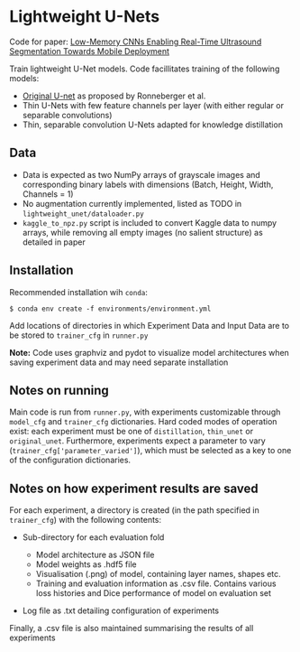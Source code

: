 # Lightweight U-Nets

Code for paper: [Low-Memory CNNs Enabling Real-Time Ultrasound Segmentation Towards Mobile Deployment](https://ieeexplore.ieee.org/document/8999615)

Train lightweight U-Net models. Code facillitates training of the following models: 

  - [Original U-net](https://arxiv.org/abs/1505.04597) as proposed by Ronneberger et al.
  - Thin U-Nets with few feature channels per layer (with either regular or separable convolutions)
  - Thin, separable convolution U-Nets adapted for knowledge distillation

## Data

  - Data is expected as two NumPy arrays of grayscale images and corresponding binary labels with dimensions (Batch, Height, Width, Channels = 1)
  - No augmentation currently implemented, listed as TODO in ```lightweight_unet/dataloader.py```
  - ```kaggle_to_npz.py``` script is included to convert Kaggle data to numpy arrays, while removing all empty images (no salient structure) as detailed in paper

## Installation

Recommended installation wih ```conda```:  


```
$ conda env create -f environments/environment.yml 
```

Add locations of directories in which Experiment Data and Input Data are to be stored to `trainer_cfg` in ```runner.py```

**Note:** Code uses graphviz and pydot to visualize model architectures when saving experiment data and may need separate installation

## Notes on running

Main code is run from ```runner.py```, with experiments customizable through ```model_cfg``` and ```trainer_cfg``` dictionaries. Hard coded modes of operation exist: each experiment must be one of ```distillation```, ```thin_unet``` or ```original_unet```. Furthermore, experiments expect a parameter to vary (```trainer_cfg['parameter_varied']```), which must be selected as a key to one of the configuration dictionaries.

## Notes on how experiment results are saved

For each experiment, a directory is created (in the path specified in ```trainer_cfg```) with the following contents:
    
  - Sub-directory for each evaluation fold
    * Model architecture as JSON file
    * Model weights as .hdf5 file
    * Visualisation (.png) of model, containing layer names, shapes etc.
    * Training and evaluation information as .csv file. Contains various loss histories and Dice performance of model on evaluation set
        	
  - Log file as .txt detailing configuration of experiments

Finally, a .csv file is also maintained summarising the results of all experiments

              
